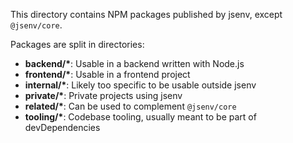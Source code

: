 This directory contains NPM packages published by jsenv, except `@jsenv/core`.

Packages are split in directories:

- **backend/\***: Usable in a backend written with Node.js
- **frontend/\***: Usable in a frontend project
- **internal/\***: Likely too specific to be usable outside jsenv
- **private/\***: Private projects using jsenv
- **related/\***: Can be used to complement `@jsenv/core`
- **tooling/\***: Codebase tooling, usually meant to be part of devDependencies
